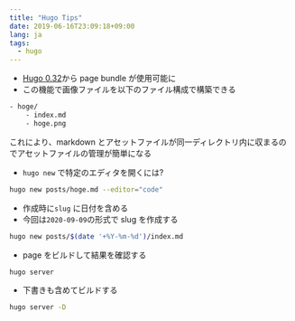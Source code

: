 ```yaml
---
title: "Hugo Tips"
date: 2019-06-16T23:09:18+09:00
lang: ja
tags:
  - hugo
---
```


- [Hugo 0.32](https://gohugo.io/about/new-in-032/)から page bundle が使用可能に
- この機能で画像ファイルを以下のファイル構成で構築できる

```bash
- hoge/
    - index.md
    - hoge.png
```

これにより、markdown とアセットファイルが同一ディレクトリ内に収まるのでアセットファイルの管理が簡単になる

- `hugo new` で特定のエディタを開くには?

```bash
hugo new posts/hoge.md --editor="code"
```

- 作成時に`slug` に日付を含める
- 今回は`2020-09-09`の形式で slug を作成する

```bash
hugo new posts/$(date '+%Y-%m-%d')/index.md
```

- page をビルドして結果を確認する

```bash
hugo server
```

- 下書きも含めてビルドする

```bash
hugo server -D
```